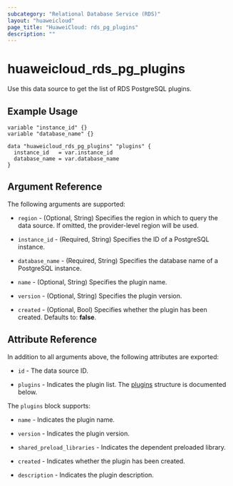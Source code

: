 ```yaml
---
subcategory: "Relational Database Service (RDS)"
layout: "huaweicloud"
page_title: "HuaweiCloud: rds_pg_plugins"
description: ""
---
```


# huaweicloud_rds_pg_plugins

Use this data source to get the list of RDS PostgreSQL plugins.

## Example Usage

```hcl
variable "instance_id" {}
variable "database_name" {}

data "huaweicloud_rds_pg_plugins" "plugins" {
  instance_id   = var.instance_id
  database_name = var.database_name
}
```

## Argument Reference

The following arguments are supported:

* `region` - (Optional, String) Specifies the region in which to query the data source.
  If omitted, the provider-level region will be used.

* `instance_id` - (Required, String) Specifies the ID of a PostgreSQL instance.

* `database_name` - (Required, String) Specifies the database name of a PostgreSQL instance.

* `name` - (Optional, String) Specifies the plugin name.

* `version` - (Optional, String) Specifies the plugin version.

* `created` - (Optional, Bool) Specifies whether the plugin has been created. Defaults to: **false**.

## Attribute Reference

In addition to all arguments above, the following attributes are exported:

* `id` - The data source ID.

* `plugins` - Indicates the plugin list.
  The [plugins](#PgPlugins_Plugin) structure is documented below.

<a name="PgPlugins_Plugin"></a>
The `plugins` block supports:

* `name` - Indicates the plugin name.

* `version` - Indicates the plugin version.

* `shared_preload_libraries` - Indicates the dependent preloaded library.

* `created` - Indicates whether the plugin has been created.

* `description` - Indicates the plugin description.
